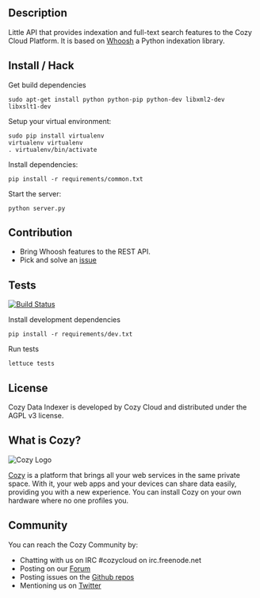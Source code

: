 ## Description

Little API that provides indexation and full-text search features to the Cozy
Cloud Platform. It is based on
[Whoosh](http://pythonhosted.org//Whoosh/index.html) a Python indexation library.

## Install / Hack

Get build dependencies

    sudo apt-get install python python-pip python-dev libxml2-dev libxslt1-dev

Setup your virtual environment:

    sudo pip install virtualenv
    virtualenv virtualenv
    . virtualenv/bin/activate

Install dependencies:

    pip install -r requirements/common.txt

Start the server:

    python server.py

## Contribution

* Bring Whoosh features to the REST API.
* Pick and solve an [issue](https://github.com/cozy/cozy-data-indexer/issues)

## Tests

[![Build
Status](https://travis-ci.org/cozy/cozy-data-indexer.png?branch=master)](https://travis-ci.org/cozy/cozy-data-indexer)

Install development dependencies

    pip install -r requirements/dev.txt

Run tests

    lettuce tests

## License

Cozy Data Indexer is developed by Cozy Cloud and distributed under the AGPL v3 license.

## What is Cozy?

![Cozy Logo](https://raw.github.com/cozy/cozy-setup/gh-pages/assets/images/happycloud.png)

[Cozy](http://cozy.io) is a platform that brings all your web services in the
same private space.  With it, your web apps and your devices can share data
easily, providing you with a new experience. You can install Cozy on your own
hardware where no one profiles you. 

## Community 

You can reach the Cozy Community by:

* Chatting with us on IRC #cozycloud on irc.freenode.net
* Posting on our [Forum](https://forum.cozy.io/)
* Posting issues on the [Github repos](https://github.com/cozy/)
* Mentioning us on [Twitter](http://twitter.com/mycozycloud)
